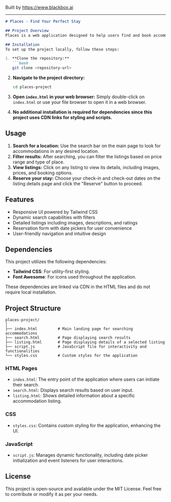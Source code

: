 
Built by https://www.blackbox.ai

---

```markdown
# Places - Find Your Perfect Stay

## Project Overview
Places is a web application designed to help users find and book accommodations similar to Airbnb. Featuring a user-friendly interface, it allows users to search for places, view listings, and check details of accommodations, including amenities, pricing, and more. Built with modern web technologies, Places aims to provide a seamless and intuitive user experience.

## Installation
To set up the project locally, follow these steps:

1. **Clone the repository:**
   ```bash
   git clone <repository-url>
   ```

2. **Navigate to the project directory:**
   ```bash
   cd places-project
   ```

3. **Open `index.html` in your web browser:**
   Simply double-click on `index.html` or use your file browser to open it in a web browser.

4. **No additional installation is required for dependencies since this project uses CDN links for styling and scripts.**

## Usage
1. **Search for a location:** Use the search bar on the main page to look for accommodations in any desired location.
2. **Filter results:** After searching, you can filter the listings based on price range and type of place.
3. **View listings:** Click on any listing to view its details, including images, prices, and booking options.
4. **Reserve your stay:** Choose your check-in and check-out dates on the listing details page and click the "Reserve" button to proceed.

## Features
- Responsive UI powered by Tailwind CSS
- Dynamic search capabilities with filters
- Detailed listings including images, descriptions, and ratings
- Reservation form with date pickers for user convenience
- User-friendly navigation and intuitive design

## Dependencies
This project utilizes the following dependencies:
- **Tailwind CSS**: For utility-first styling.
- **Font Awesome**: For icons used throughout the application.

These dependencies are linked via CDN in the HTML files and do not require local installation. 

## Project Structure
```plaintext
places-project/
│
├── index.html         # Main landing page for searching accommodations
├── search.html        # Page displaying search results
├── listing.html       # Page displaying details of a selected listing
├── script.js          # JavaScript file for interactivity and functionalities
└── styles.css         # Custom styles for the application
```

### HTML Pages
- `index.html`: The entry point of the application where users can initiate their search.
- `search.html`: Displays search results based on user input.
- `listing.html`: Shows detailed information about a specific accommodation listing.

### CSS
- `styles.css`: Contains custom styling for the application, enhancing the UI.

### JavaScript
- `script.js`: Manages dynamic functionality, including date picker initialization and event listeners for user interactions.

## License
This project is open-source and available under the MIT License. Feel free to contribute or modify it as per your needs.
```